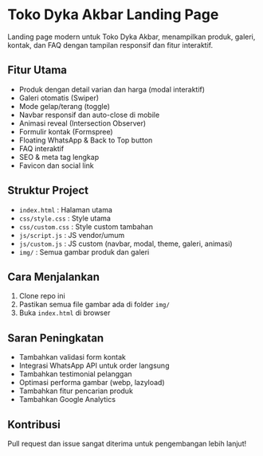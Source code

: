 
# Toko Dyka Akbar Landing Page

Landing page modern untuk Toko Dyka Akbar, menampilkan produk, galeri, kontak, dan FAQ dengan tampilan responsif dan fitur interaktif.

## Fitur Utama
- Produk dengan detail varian dan harga (modal interaktif)
- Galeri otomatis (Swiper)
- Mode gelap/terang (toggle)
- Navbar responsif dan auto-close di mobile
- Animasi reveal (Intersection Observer)
- Formulir kontak (Formspree)
- Floating WhatsApp & Back to Top button
- FAQ interaktif
- SEO & meta tag lengkap
- Favicon dan social link

## Struktur Project
- `index.html` : Halaman utama
- `css/style.css` : Style utama
- `css/custom.css` : Style custom tambahan
- `js/script.js` : JS vendor/umum
- `js/custom.js` : JS custom (navbar, modal, theme, galeri, animasi)
- `img/` : Semua gambar produk dan galeri

## Cara Menjalankan
1. Clone repo ini
2. Pastikan semua file gambar ada di folder `img/`
3. Buka `index.html` di browser

## Saran Peningkatan
- Tambahkan validasi form kontak
- Integrasi WhatsApp API untuk order langsung
- Tambahkan testimonial pelanggan
- Optimasi performa gambar (webp, lazyload)
- Tambahkan fitur pencarian produk
- Tambahkan Google Analytics

## Kontribusi
Pull request dan issue sangat diterima untuk pengembangan lebih lanjut!